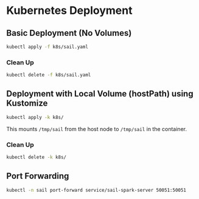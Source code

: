 # Kubernetes Deployment

## Basic Deployment (No Volumes)

```bash
kubectl apply -f k8s/sail.yaml
```

### Clean Up
```bash
kubectl delete -f k8s/sail.yaml
```

## Deployment with Local Volume (hostPath) using Kustomize

```bash
kubectl apply -k k8s/
```

This mounts `/tmp/sail` from the host node to `/tmp/sail` in the container.

### Clean Up

```bash
kubectl delete -k k8s/
```


## Port Forwarding
```bash
kubectl -n sail port-forward service/sail-spark-server 50051:50051
```
